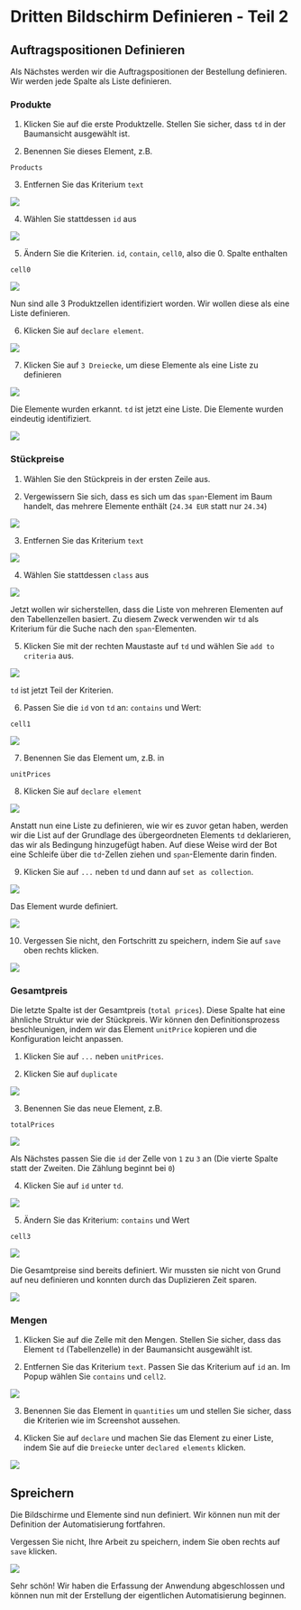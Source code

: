 # Dritten Bildschirm Definieren - Teil 2


## Auftragspositionen Definieren

Als Nächstes werden wir die Auftragspositionen der Bestellung definieren. Wir werden jede Spalte als Liste definieren.

### Produkte

1. Klicken Sie auf die erste Produktzelle. Stellen Sie sicher, dass `td` in der Baumansicht ausgewählt ist. 

2. Benennen Sie dieses Element, z.B.

```
Products
```
3. Entfernen Sie das Kriterium `text`


![](../images/0310.png)

4. Wählen Sie stattdessen `id` aus

![](../images/0320.png)

5. Ändern Sie die Kriterien. `id`, `contain`, `cell0`, also die 0. Spalte enthalten

```
cell0
```

![](../images/0330.png)

Nun sind alle 3 Produktzellen identifiziert worden. Wir wollen diese als eine Liste definieren.

6. Klicken Sie auf  `declare element`.

![](../images/0340.png)


7. Klicken Sie auf  `3 Dreiecke`, um diese Elemente als eine Liste zu definieren

![](../images/0350.png)

Die Elemente wurden erkannt. `td` ist jetzt eine Liste. Die Elemente wurden eindeutig identifiziert.


![](../images/0360.png)


### Stückpreise

1. Wählen Sie den Stückpreis in der ersten Zeile aus.

2. Vergewissern Sie sich, dass es sich um das `span`-Element im Baum handelt, das mehrere Elemente enthält (`24.34 EUR` statt nur `24.34`)


![](../images/0400.png)

3. Entfernen Sie das Kriterium `text`

![](../images/0410.png)

4. Wählen Sie stattdessen `class` aus

![](../images/0411.png)

Jetzt wollen wir sicherstellen, dass die Liste von mehreren Elementen auf den Tabellenzellen basiert. Zu diesem Zweck verwenden wir `td` als Kriterium für die Suche nach den `span`-Elementen.

5. Klicken Sie mit der rechten Maustaste auf `td` und wählen Sie `add to criteria` aus.

![](../images/0420.png)

`td` ist jetzt Teil der Kriterien.

6. Passen Sie die  `id` von `td` an: `contains` und Wert:

```
cell1
```

![](../images/0430.png)

7. Benennen Sie das Element um, z.B. in

```
unitPrices
```

8. Klicken Sie auf `declare element`

![](../images/0440.png)


Anstatt nun eine Liste zu definieren, wie wir es zuvor getan haben, werden wir die List auf der Grundlage des übergeordneten Elements `td` deklarieren, das wir als Bedingung hinzugefügt haben. Auf diese Weise wird der Bot eine Schleife über die `td`-Zellen ziehen und `span`-Elemente darin finden.

9. Klicken Sie auf  `...` neben `td` und dann auf `set as collection`.

![](../images/0450.png)

Das Element wurde definiert.

![](../images/0460.png)

10.	Vergessen Sie nicht, den Fortschritt zu speichern, indem Sie auf `save` oben rechts klicken.

![](../images/0520_dontForgetToSave.png)

### Gesamtpreis

Die letzte Spalte ist der Gesamtpreis (`total prices`). Diese Spalte hat eine ähnliche Struktur wie der Stückpreis. Wir können den Definitionsprozess beschleunigen, indem wir das Element `unitPrice` kopieren und die Konfiguration leicht anpassen.

1. Klicken Sie auf `...` neben `unitPrices`.

2. Klicken Sie auf `duplicate`


![](../images/0470.png)

3. Benennen Sie das neue Element, z.B.

```
totalPrices
```

![](../images/0480.png)


Als Nächstes passen Sie die `id` der Zelle von `1` zu `3` an (Die vierte Spalte statt der Zweiten. Die Zählung beginnt bei `0`)

4. Klicken Sie auf `id` unter `td`.

![](../images/0490.png)

5. Ändern Sie das Kriterium: `contains` und Wert

```
cell3
```

![](../images/0500.png)

Die Gesamtpreise sind bereits definiert. Wir mussten sie nicht von Grund auf neu definieren und konnten durch das Duplizieren Zeit sparen.

![](../images/0510.png)


### Mengen

1. Klicken Sie auf die Zelle mit den Mengen. Stellen Sie sicher, dass das Element `td` (Tabellenzelle) in der Baumansicht ausgewählt ist.

2. Entfernen Sie das Kriterium `text`. Passen Sie das Kriterium auf `id` an. Im Popup wählen Sie `contains` und `cell2`.

![](../images/1001.png)

3. Benennen Sie das Element in `quantities` um und stellen Sie sicher, dass die Kriterien wie im Screenshot aussehen.

4. Klicken Sie auf `declare` und machen Sie das Element zu einer Liste, indem Sie auf die `Dreiecke` unter `declared elements` klicken.

![](../images/1002.png)



## Spreichern


Die Bildschirme und Elemente sind nun definiert. Wir können nun mit der Definition der Automatisierung fortfahren.

Vergessen Sie nicht, Ihre Arbeit zu speichern, indem Sie oben rechts auf `save` klicken.

![](../images/0520_dontForgetToSave.png)


Sehr schön! Wir haben die Erfassung der Anwendung abgeschlossen und können nun mit der Erstellung der eigentlichen Automatisierung beginnen.